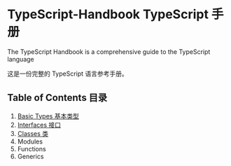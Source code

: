 TypeScript-Handbook TypeScript 手册
====

The TypeScript Handbook is a comprehensive guide to the TypeScript language

这是一份完整的 TypeScript 语言参考手册。

Table of Contents 目录
----

1. [Basic Types 基本类型](./pages/Basic%20Types.md)
2. [Interfaces 接口](./pages/Interfaces.md)
3. [Classes 类](./pages/Classes.md)
4. Modules
5. Functions
6. Generics
